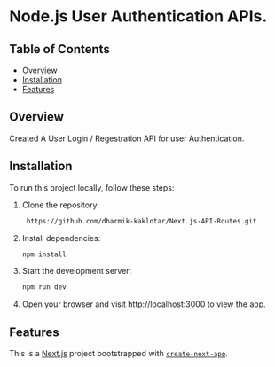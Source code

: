 # Node.js User Authentication APIs.



## Table of Contents

- [Overview](#overview)
- [Installation](#installation)
- [Features](#Features)


## Overview

Created A User Login / Regestration API for user Authentication.


## Installation

To run this project locally, follow these steps:

1. Clone the repository:

   ```bash
    https://github.com/dharmik-kaklotar/Next.js-API-Routes.git

2. Install dependencies:

     ```bash
   npm install

3. Start the development server:

    ```bash
   npm run dev

4.  Open your browser and visit http://localhost:3000 to view the app.


## Features

This is a [Next.js](https://nextjs.org/) project bootstrapped with [`create-next-app`](https://github.com/vercel/next.js/tree/canary/packages/create-next-app).

